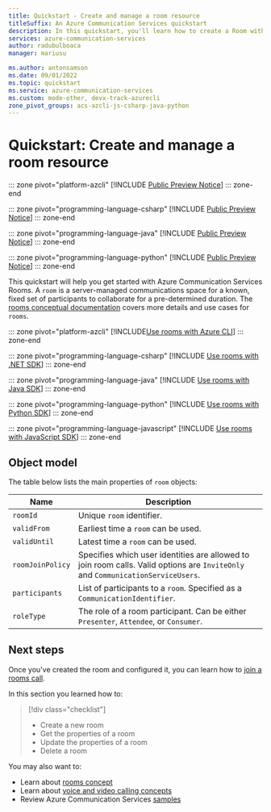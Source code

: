 ```yaml
---
title: Quickstart - Create and manage a room resource
titleSuffix: An Azure Communication Services quickstart
description: In this quickstart, you'll learn how to create a Room within your Azure Communication Services resource.
services: azure-communication-services
author: radubulboaca
manager: mariusu

ms.author: antonsamson
ms.date: 09/01/2022
ms.topic: quickstart
ms.service: azure-communication-services
ms.custom: mode-other, devx-track-azurecli
zone_pivot_groups: acs-azcli-js-csharp-java-python
---
```

# Quickstart: Create and manage a room resource

::: zone pivot="platform-azcli"
[!INCLUDE [Public Preview Notice](../../includes/public-preview-include.md)]
::: zone-end

::: zone pivot="programming-language-csharp"
[!INCLUDE [Public Preview Notice](../../includes/public-preview-include.md)]
::: zone-end

::: zone pivot="programming-language-java"
[!INCLUDE [Public Preview Notice](../../includes/public-preview-include.md)]
::: zone-end

::: zone pivot="programming-language-python"
[!INCLUDE [Public Preview Notice](../../includes/public-preview-include.md)]
::: zone-end

This quickstart will help you get started with Azure Communication Services Rooms. A `room` is a server-managed communications space for a known, fixed set of participants to collaborate for a pre-determined duration. The [rooms conceptual documentation](../../concepts/rooms/room-concept.md) covers more details and use cases for `rooms`.

::: zone pivot="platform-azcli"
[!INCLUDE[Use rooms with Azure CLI](./includes/rooms-quickstart-az-cli.md)]
::: zone-end

::: zone pivot="programming-language-csharp"
[!INCLUDE [Use rooms with .NET SDK](./includes/rooms-quickstart-net.md)]
::: zone-end

::: zone pivot="programming-language-java"
[!INCLUDE [Use rooms with Java SDK](./includes/rooms-quickstart-java.md)]
::: zone-end

::: zone pivot="programming-language-python"
[!INCLUDE [Use rooms with Python SDK](./includes/rooms-quickstart-python.md)]
::: zone-end

::: zone pivot="programming-language-javascript"
[!INCLUDE [Use rooms with JavaScript SDK](./includes/rooms-quickstart-javascript.md)]
::: zone-end

## Object model

The table below lists the main properties of `room` objects: 

| Name                  | Description                               |
|-----------------------|-------------------------------------------|
| `roomId`              | Unique `room` identifier.                  |
| `validFrom`           | Earliest time a `room` can be used. | 
| `validUntil`          | Latest time a `room` can be used. |
| `roomJoinPolicy`      | Specifies which user identities are allowed to join room calls. Valid options are `InviteOnly` and `CommunicationServiceUsers`. | 
| `participants`        | List of participants to a `room`. Specified as a `CommunicationIdentifier`. | 
| `roleType`            | The role of a room participant. Can be either `Presenter`, `Attendee`, or `Consumer`. |

## Next steps

Once you've created the room and configured it, you can learn how to [join a rooms call](join-rooms-call.md). 

In this section you learned how to:
> [!div class="checklist"]
> - Create a new room
> - Get the properties of a room
> - Update the properties of a room
> - Delete a room

You may also want to:
 - Learn about [rooms concept](../../concepts/rooms/room-concept.md)
 - Learn about [voice and video calling concepts](../../concepts/voice-video-calling/about-call-types.md)
 - Review Azure Communication Services [samples](../../samples/overview.md)
